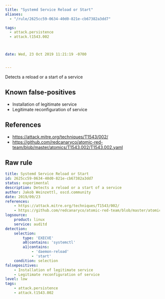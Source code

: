 ```yaml
---
title: "Systemd Service Reload or Start"
aliases:
  - "/rule/2625cc59-0634-40d0-821e-cb67382a3dd7"

tags:
  - attack.persistence
  - attack.t1543.002



date: Wed, 23 Oct 2019 11:21:19 -0700


---
```


Detects a reload or a start of a service

<!--more-->


## Known false-positives

* Installation of legitimate service
* Legitimate reconfiguration of service



## References

* https://attack.mitre.org/techniques/T1543/002/
* https://github.com/redcanaryco/atomic-red-team/blob/master/atomics/T1543.002/T1543.002.yaml


## Raw rule
```yaml
title: Systemd Service Reload or Start
id: 2625cc59-0634-40d0-821e-cb67382a3dd7
status: experimental
description: Detects a reload or a start of a service
author: Jakob Weinzettl, oscd.community
date: 2019/09/23
references:
    - https://attack.mitre.org/techniques/T1543/002/
    - https://github.com/redcanaryco/atomic-red-team/blob/master/atomics/T1543.002/T1543.002.yaml
logsource:
    product: linux
    service: auditd
detection:
    selection:
        type: 'EXECVE'
        a0|contains: 'systemctl'
        a1|contains:
            - 'daemon-reload'
            - 'start'
    condition: selection
falsepositives:
    - Installation of legitimate service
    - Legitimate reconfiguration of service
level: low
tags:
    - attack.persistence
    - attack.t1543.002
```
